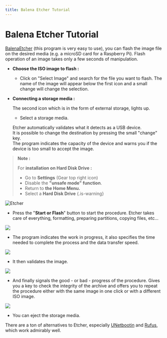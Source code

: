 ```yaml
---
title: Balena Etcher Tutorial
---
```


# Balena Etcher Tutorial

[BalenaEtcher](https://www.balena.io/etcher/) \(this program is very easy to use\), you can flash the image file on the desired media \(e.g. a microSD card for a Raspberry Pi\). Flash operation of an image takes only a few seconds of manipulation.



* **Choose the ISO image to flash :**
  * Click on "Select Image" and search for the file you want to flash. The name of the image will appear below the first icon and a small change will change the selection.



* **Connecting a storage media :**

  The second icon which is in the form of external storage, lights up.

  * Select a storage media. 

  Etcher automatically validates what it detects as a USB device.  
  It is possible to change the destination by pressing the small "change" key.  
  The program indicates the capacity of the device and warns you if the device is too small to accept the image.


>**Note :**
>
>For **installation on Hard Disk Drive :**
>
>* Go to **Settings** \(Gear top right icon\)
>* Disable the **"unsafe mode" function**.
>* Return to **the Home Menu.**
>* Select a **Hard Disk Drive**
{.is-warning}

![Etcher](https://farm3.staticflickr.com/2825/33298930764_c297e9dbf8_z.jpg)

* Press the "**Start or Flash**" button to start the procedure. Etcher takes care of everything, formatting, preparing partitions, copying files, etc...

![](https://gblobscdn.gitbook.com/assets%2F-LdKTX4ollh_G72-pO8z%2F-M0vrXqdbjktDF_3nvS1%2F-M0w9ql3KAmtJq3-0JSP%2Fimage.png?alt=media&token=04a01097-47a3-42bf-a658-e6be4dafb671)

* The program indicates the work in progress, it also specifies the time needed to complete the process and the data transfer speed.

![](https://gblobscdn.gitbook.com/assets%2F-LdKTX4ollh_G72-pO8z%2F-M0vrXqdbjktDF_3nvS1%2F-M0w9o128CTYggFDxpjb%2Fimage.png?alt=media&token=f1931451-94fd-4ca6-9225-fd5da123218e)

* It then validates the image.

![](https://gblobscdn.gitbook.com/assets%2F-LdKTX4ollh_G72-pO8z%2F-M0vrXqdbjktDF_3nvS1%2F-M0w9lFt_vdmxufZNdMl%2Fimage.png?alt=media&token=65c5e15f-65c5-4281-94d3-d5aef0c5ff2b)

* And finally signals the good - or bad - progress of the procedure. Gives you a key to check the integrity of the archive and offers you to repeat the procedure either with the same image in one click or with a different ISO image.

![](https://gblobscdn.gitbook.com/assets%2F-LdKTX4ollh_G72-pO8z%2F-M0vrXqdbjktDF_3nvS1%2F-M0w9XeNoq1xITvoSRVJ%2Fimage.png?alt=media&token=bb6a1d74-0665-42dd-b44c-90c57beef4cf)

* You can eject the storage media.

There are a ton of alternatives to Etcher, especially [UNetbootin](https://unetbootin.github.io/) and [Rufus](https://rufus.ie/), which work admirably well.

